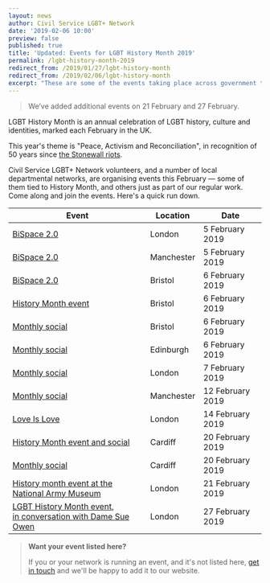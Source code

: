```yaml
---
layout: news
author: Civil Service LGBT+ Network
date: '2019-02-06 10:00'
preview: false
published: true
title: 'Updated: Events for LGBT History Month 2019'
permalink: /lgbt-history-month-2019
redirect_from: /2019/01/27/lgbt-history-month
redirect_from: /2019/02/06/lgbt-history-month
excerpt: "These are some of the events taking place across government this LGBT History Month."
---
```


> We’ve added additional events on 21 February and 27 February.

LGBT History Month is an annual celebration of LGBT history, culture and identities, marked each February in the UK.

This year's theme is "Peace, Activism and Reconciliation", in recognition of 50 years since [the Stonewall riots](https://en.wikipedia.org/wiki/Stonewall_riots).

Civil Service LGBT+ Network volunteers, and a number of local departmental networks, are organising events this February — some of them tied to History Month, and others just as part of our regular work. Come along and join the events. Here's a quick run down.

| Event                                                       | Location         | Date                   |
|-------------------------------------------------------------|------------------|------------------------|
| [BiSpace 2.0](/event/2019-02-05-bispace-london/)                  | London           | 5 February 2019        |
| [BiSpace 2.0](/event/2019-02-05-bispace-manchester/)              | Manchester       | 5 February 2019        |
| [BiSpace 2.0](/event/2019-02-06-bispace-bristol/)                 | Bristol          | 6 February 2019        |
| [History Month event](/event/2019-02-06-lgbt-history-month-bristol) | Bristol | 6 February 2019 | 
| [Monthly social](/event/2019-02-06-bristol-social/)         | Bristol          | 6 February 2019        |
| [Monthly social](/event/2019-02-06-edinburgh-social/)       | Edinburgh        | 6 February 2019        |
| [Monthly social](/event/2019-02-07-london-social/)          | London           | 7 February 2019        |
| [Monthly social](/event/2019-02-12-manchester-social/)      | Manchester           | 12 February 2019    |    
| [Love Is Love](/event/2019-02-14-love-is-love-sue-owen-chris-smith/) | London         | 14 February 2019       |
| [History Month event and social](/event/2019-02-20-lgbt-history-month-cardiff) | Cardiff | 20 February 2019 |
| [Monthly social](/event/2019-02-20-cardiff-social/)         | Cardiff           | 20 February 2019        |
| [History month event at the National Army Museum](/event/2019-02-21-mod-shout-history-month/)         | London           | 21 February 2019        |
| [LGBT History Month event,<br>in conversation with Dame Sue Owen](/event/2019-02-27-lgbt-history-month-sue-owen/) | London         | 27 February 2019       |

> **Want your event listed here?**
>
> If you or your network is running an event, and it's not listed here, [get in touch](/about/contact-us/) and we'll be happy to add it to our website.

